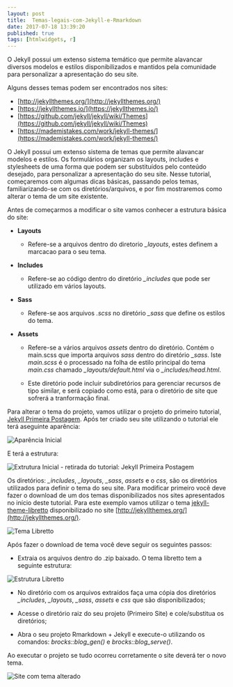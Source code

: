 ```yaml
---
layout: post
title:  Temas-legais-com-Jekyll-e-Rmarkdown
date: 2017-07-18 13:39:20
published: true
tags: [htmlwidgets, r]
---
```






O Jekyll possui um extenso sistema temático que permite alavancar diversos modelos e estilos disponibilizados e mantidos pela comunidade para personalizar a apresentação do seu site. 

Alguns desses temas podem ser encontrados nos sites:

* [http://jekyllthemes.org/](http://jekyllthemes.org/)
* [https://jekyllthemes.io/](https://jekyllthemes.io/)
* [https://github.com/jekyll/jekyll/wiki/Themes](https://github.com/jekyll/jekyll/wiki/Themes)
* [https://mademistakes.com/work/jekyll-themes/](https://mademistakes.com/work/jekyll-themes/)


O Jekyll possui um extenso sistema de temas que permite alavancar modelos e estilos. Os formulários organizam os layouts, includes e stylesheets de uma forma que podem ser substituídos pelo conteúdo desejado, para personalizar a apresentação do seu site. Nesse tutorial, começaremos com algumas dicas básicas, passando pelos temas, familiarizando-se com os diretórios/arquivos, e por fim mostraremos como alterar o tema de um site existente.

Antes de começarmos a modificar o site vamos conhecer a estrutura básica do site:

* **Layouts**
  + Refere-se a arquivos dentro do diretorio *_layouts*, estes definem a marcacao para o seu tema.
  
  
* **Includes**
  + Refere-se ao código dentro do diretório *_includes* que pode ser utilizado em vários layouts.
  
  
* **Sass**
  + Refere-se aos arquivos *.scss* no diretório *_sass* que define os estilos do tema.
  
  
* **Assets**
  + Refere-se a vários arquivos *assets* dentro do diretório. Contém o main.scss que importa arquivos *sass* dentro do diretório *_sass*. Iste *main.scss* é o processado na folha de estilo principal do tema *main.css* chamado *_layouts/default.html* via o *_includes/head.html*.
  
  + Este diretório pode incluir subdiretórios para gerenciar recursos de tipo similar, e será copiado como está, para o diretório de site que sofrerá a tranformação final.
  

Para alterar o tema do projeto, vamos utilizar o projeto do primeiro tutorial, [Jekyll Primeira Postagem](https://arthurlustosa.github.io/maisumsitesobre/). Após ter criado seu site utilizando o tutorial ele terá aseguinte aparência:

![Aparência Inicial](https://s11.postimg.org/cnc81725f/aparenciabase.png)

E terá a estrutura:


![Extrutura Inicial - retirada do tutorial: Jekyll Primeira Postagem](https://s7.postimg.org/kbg69glxn/estruturabase.png)

Os diretórios: *_includes*, *_layouts*, *_sass*, *assets* e o *css*, são os diretórios utilizados para definir o tema do seu site. Para modificar primeiro você deve fazer o download de um dos temas disponibilizados nos sites apresentados no início deste tutorial. Para este exemplo vamos utilizar o tema [jekyll-theme-libretto](http://jekyllthemes.org/themes/jekyll-theme-libretto/) disponibilizado no site [http://jekyllthemes.org/](http://jekyllthemes.org/).


![Tema Libretto](https://s9.postimg.org/e4dgu9oi7/libretto.png)

Após fazer o download de tema você deve seguir os seguintes passos:

* Extraia os arquivos dentro do .zip baixado. O tema libretto tem a seguinte estrutura:

![Estrutura Libretto](https://s24.postimg.org/luo0fbdbp/estruturalibretto.png)

* No diretório com os arquivos extraídos faça uma cópia dos diretórios *_includes*, *_layouts*, *_sass*, *assets* e *css*  que são disponibilizados;


* Acesse o diretório raiz do seu projeto (Primeiro Site) e cole/substitua os diretórios;


* Abra o seu projeto Rmarkdown + Jekyll e execute-o utilizando os comandos: *brocks::blog_gen()* e  *brocks::blog_serve()*. 


Ao executar o projeto se tudo ocorreu corretamente o site deverá ter o novo tema.

![Site com tema alterado](https://s12.postimg.org/hmzir4ikt/aparencianova.png)
